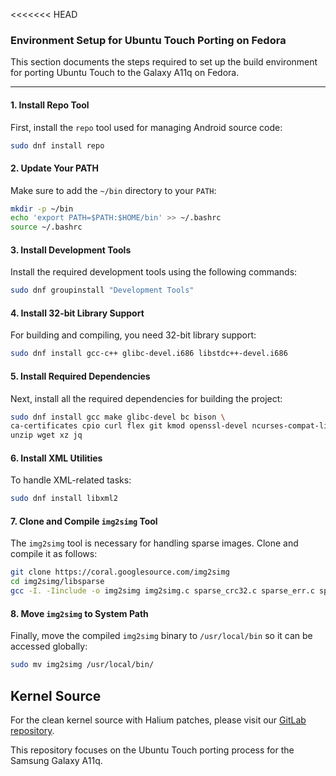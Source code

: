 <<<<<<< HEAD
### **Environment Setup for Ubuntu Touch Porting on Fedora**

This section documents the steps required to set up the build environment for porting Ubuntu Touch to the Galaxy A11q on Fedora.

---

#### **1. Install Repo Tool**
First, install the `repo` tool used for managing Android source code:

```bash
sudo dnf install repo
```

#### **2. Update Your PATH**
Make sure to add the `~/bin` directory to your `PATH`:

```bash
mkdir -p ~/bin
echo 'export PATH=$PATH:$HOME/bin' >> ~/.bashrc
source ~/.bashrc
```

#### **3. Install Development Tools**
Install the required development tools using the following commands:

```bash
sudo dnf groupinstall "Development Tools"
```

#### **4. Install 32-bit Library Support**
For building and compiling, you need 32-bit library support:

```bash
sudo dnf install gcc-c++ glibc-devel.i686 libstdc++-devel.i686
```

#### **5. Install Required Dependencies**
Next, install all the required dependencies for building the project:

```bash
sudo dnf install gcc make glibc-devel bc bison \
ca-certificates cpio curl flex git kmod openssl-devel ncurses-compat-libs python3 \
unzip wget xz jq
```

#### **6. Install XML Utilities**
To handle XML-related tasks:

```bash
sudo dnf install libxml2
```

#### **7. Clone and Compile `img2simg` Tool**
The `img2simg` tool is necessary for handling sparse images. Clone and compile it as follows:

```bash
git clone https://coral.googlesource.com/img2simg
cd img2simg/libsparse
gcc -I. -Iinclude -o img2simg img2simg.c sparse_crc32.c sparse_err.c sparse_read.c sparse.c backed_block.c output_file.c -lz
```

#### **8. Move `img2simg` to System Path**
Finally, move the compiled `img2simg` binary to `/usr/local/bin` so it can be accessed globally:

```bash
sudo mv img2simg /usr/local/bin/
```
## Kernel Source

For the clean kernel source with Halium patches, please visit our [GitLab repository](https://gitlab.com/luisvinatea/kernel-sm-a115m-latin-rr-opensource).

This repository focuses on the Ubuntu Touch porting process for the Samsung Galaxy A11q.
